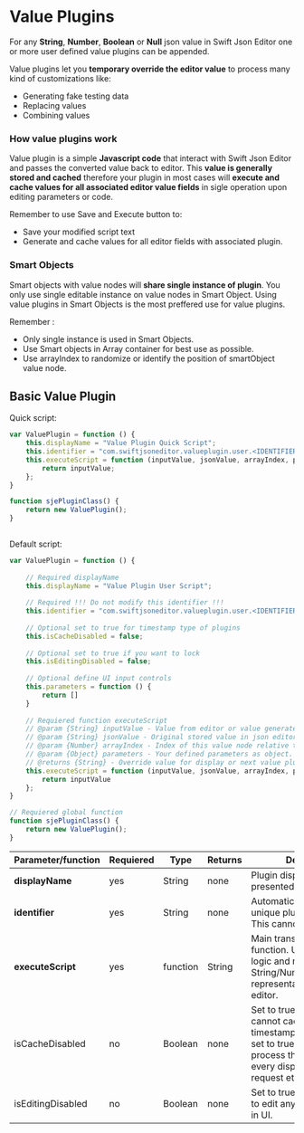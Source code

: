 # Value Plugins

For any **String**, **Number**, **Boolean** or **Null** json value in Swift Json Editor one or more user defined value plugins can be appended. 

Value plugins let you **temporary override the editor value** to process many kind of customizations like:

- Generating fake testing data
- Replacing values
- Combining values

### How value plugins work

Value plugin is a simple **Javascript code** that interact with Swift Json Editor and passes the converted value back to editor. This **value is generally stored and cached** therefore your plugin in most cases will **execute and cache values for all associated editor value fields** in sigle operation upon editing parameters or code. 

Remember to use Save and Execute button to:
- Save your modified script text
- Generate and cache values for all editor fields with associated plugin.

### Smart Objects

Smart objects with value nodes will **share single instance of plugin**. You only use single editable instance on value nodes in Smart Object. Using value plugins in Smart Objects is the most preffered use for value plugins. 

Remember :
- Only single instance is used in Smart Objects.
- Use Smart objects in Array container for best use as possible.
- Use arrayIndex to randomize or identify the position of smartObject value node.

## Basic Value Plugin

Quick script:
```javascript
var ValuePlugin = function () {
    this.displayName = "Value Plugin Quick Script";
    this.identifier = "com.swiftjsoneditor.valueplugin.user.<IDENTIFIER>";// !!! Do not modify !!!
    this.executeScript = function (inputValue, jsonValue, arrayIndex, parameters) {
        return inputValue;
    };
}

function sjePluginClass() {
    return new ValuePlugin();
}
  
```


Default script:

```javascript
var ValuePlugin = function () {
    
    // Required displayName
    this.displayName = "Value Plugin User Script";
    
    // Required !!! Do not modify this identifier !!!
    this.identifier = "com.swiftjsoneditor.valueplugin.user.<IDENTIFIER>";
    
    // Optional set to true for timestamp type of plugins
    this.isCacheDisabled = false;
    
    // Optional set to true if you want to lock
    this.isEditingDisabled = false;
    
    // Optional define UI input controls
    this.parameters = function () {
        return []
    }
    
    // Requiered function executeScript
    // @param {String} inputValue - Value from editor or value generated from previous value plugin in queue.
    // @param {String} jsonValue - Original stored value in json editor.
    // @param {Number} arrayIndex - Index of this value node relative to first array container.
    // @param {Object} parameters - Your defined parameters as object.
    // @returns {String} - Override value for display or next value plugin.
    this.executeScript = function (inputValue, jsonValue, arrayIndex, parameters) {
        return inputValue
    };
}

// Requiered global function
function sjePluginClass() {
    return new ValuePlugin();
}


```

| Parameter/function | Requiered | Type | Returns | Description |
|----|----|----|----|----|
| **displayName** | yes | String | none | Plugin display name. Will be presented in UI|
| **identifier** | yes | String | none | Automatically generated unique plugin identifier. This cannot be modified.|
| **executeScript** | yes | function | String | Main transform/generate function. Use transform logic and return String/Number/Boolean/Null representation back to editor.|
| isCacheDisabled | no | Boolean | none | Set to true if your plugin cannot cache values such timestamp generator. If you set to true, editor will process the plugin script on every display, webserver request etc.|
| isEditingDisabled | no | Boolean | none | Set to true you do not want to edit anymore the plugin in UI.|


